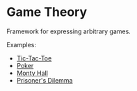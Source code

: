 # Game Theory

Framework for expressing arbitrary games.

Examples:

* [Tic-Tac-Toe](TicTacToe.md)
* [Poker](Poker.md)
* [Monty Hall](MontyHall.md)
* [Prisoner's Dilemma](PrisonersDilemma.md)
